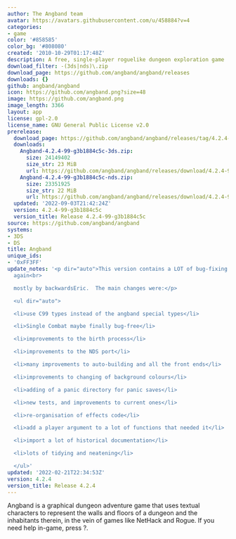 ```yaml
---
author: The Angband team
avatar: https://avatars.githubusercontent.com/u/458884?v=4
categories:
- game
color: '#858585'
color_bg: '#808080'
created: '2010-10-29T01:17:48Z'
description: A free, single-player roguelike dungeon exploration game
download_filter: -(3ds|nds)\.zip
download_page: https://github.com/angband/angband/releases
downloads: {}
github: angband/angband
icon: https://github.com/angband.png?size=48
image: https://github.com/angband.png
image_length: 3366
layout: app
license: gpl-2.0
license_name: GNU General Public License v2.0
prerelease:
  download_page: https://github.com/angband/angband/releases/tag/4.2.4-99-g3b1884c5c
  downloads:
    Angband-4.2.4-99-g3b1884c5c-3ds.zip:
      size: 24149402
      size_str: 23 MiB
      url: https://github.com/angband/angband/releases/download/4.2.4-99-g3b1884c5c/Angband-4.2.4-99-g3b1884c5c-3ds.zip
    Angband-4.2.4-99-g3b1884c5c-nds.zip:
      size: 23351925
      size_str: 22 MiB
      url: https://github.com/angband/angband/releases/download/4.2.4-99-g3b1884c5c/Angband-4.2.4-99-g3b1884c5c-nds.zip
  updated: '2022-09-03T21:42:24Z'
  version: 4.2.4-99-g3b1884c5c
  version_title: Release 4.2.4-99-g3b1884c5c
source: https://github.com/angband/angband
systems:
- 3DS
- DS
title: Angband
unique_ids:
- '0xFF3FF'
update_notes: '<p dir="auto">This version contains a LOT of bug-fixing and code improvements,
  again<br>

  mostly by backwardsEric.  The main changes were:</p>

  <ul dir="auto">

  <li>use C99 types instead of the angband special types</li>

  <li>Single Combat maybe finally bug-free</li>

  <li>improvements to the birth process</li>

  <li>improvements to the NDS port</li>

  <li>many improvements to auto-building and all the front ends</li>

  <li>improvements to changing of background colours</li>

  <li>adding of a panic directory for panic saves</li>

  <li>new tests, and improvements to current ones</li>

  <li>re-organisation of effects code</li>

  <li>add a player argument to a lot of functions that needed it</li>

  <li>import a lot of historical documentation</li>

  <li>lots of tidying and neatening</li>

  </ul>'
updated: '2022-02-21T22:34:53Z'
version: 4.2.4
version_title: Release 4.2.4
---
```

Angband is a graphical dungeon adventure game that uses textual characters to represent the walls and floors of a dungeon and the inhabitants therein, in the vein of games like NetHack and Rogue. If you need help in-game, press ?.